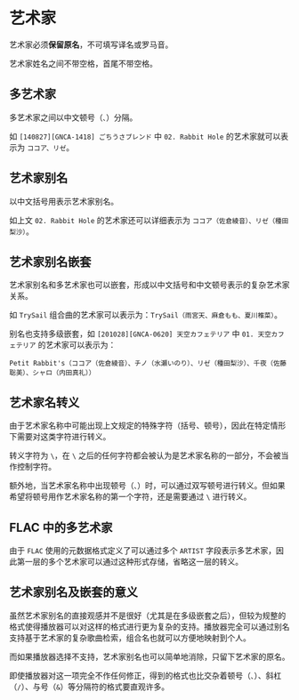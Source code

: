# 艺术家

艺术家必须**保留原名**，不可填写译名或罗马音。

艺术家姓名之间不带空格，首尾不带空格。

## 多艺术家

多艺术家之间以中文顿号（`、`）分隔。

如 `[140827][GNCA-1418] ごちうさブレンド` 中 `02. Rabbit Hole` 的艺术家就可以表示为 `ココア、リゼ`。

## 艺术家别名

以中文括号用表示艺术家别名。

如上文 `02. Rabbit Hole` 的艺术家还可以详细表示为 `ココア（佐倉綾音）、リゼ（種田梨沙）`。

## 艺术家别名嵌套

艺术家别名和多艺术家也可以嵌套，形成以中文括号和中文顿号表示的复杂艺术家关系。

如 `TrySail` 组合曲的艺术家可以表示为：`TrySail（雨宮天、麻倉もも、夏川椎菜）`。

别名也支持多级嵌套，如 `[201028][GNCA-0620] 天空カフェテリア` 中 `01. 天空カフェテリア` 的艺术家可以表示为：

```
Petit Rabbit's（ココア（佐倉綾音）、チノ（水瀬いのり）、リゼ（種田梨沙）、千夜（佐藤聡美）、シャロ（内田真礼））
```

## 艺术家名转义

由于艺术家名称中可能出现上文规定的特殊字符（括号、顿号），因此在特定情形下需要对这类字符进行转义。

转义字符为 `\`，在 `\` 之后的任何字符都会被认为是艺术家名称的一部分，不会被当作控制字符。

额外地，当艺术家名称中出现顿号（`、`）时，可以通过双写顿号进行转义。但如果希望将顿号用作艺术家名称的第一个字符，还是需要通过 `\` 进行转义。

## FLAC 中的多艺术家

由于 `FLAC` 使用的元数据格式定义了可以通过多个 `ARTIST` 字段表示多艺术家，因此第一层的多个艺术家可以通过这种形式存储，省略这一层的转义。

## 艺术家别名及嵌套的意义

虽然艺术家别名的直接观感并不是很好（尤其是在多级嵌套之后），但较为规整的格式使得播放器可以对这样的格式进行更为复杂的支持。播放器完全可以通过别名支持基于艺术家的复杂歌曲检索，组合名也就可以方便地映射到个人。

而如果播放器选择不支持，艺术家别名也可以简单地消除，只留下艺术家的原名。

即使播放器对这一项完全不作任何修正，得到的格式也比交杂着顿号（`、`）、斜杠（`/`）、与号（`&`）等分隔符的格式要直观许多。
